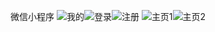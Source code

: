 
微信小程序
![我的](http://upload-images.jianshu.io/upload_images/2204247-e80f7596346bd13e.png?imageMogr2/auto-orient/strip%7CimageView2/2/w/200)![登录](http://upload-images.jianshu.io/upload_images/2204247-c8c49949547251d7.png?imageMogr2/auto-orient/strip%7CimageView2/2/w/200)![注册](http://upload-images.jianshu.io/upload_images/2204247-ae5299344c3d97b2.png?imageMogr2/auto-orient/strip%7CimageView2/2/w/200)
![主页1](http://upload-images.jianshu.io/upload_images/2204247-b2f5408a180c10ce.png?imageMogr2/auto-orient/strip%7CimageView2/2/w/200)![主页2](http://upload-images.jianshu.io/upload_images/2204247-1812b276af48c5fb.png?imageMogr2/auto-orient/strip%7CimageView2/2/w/200)
